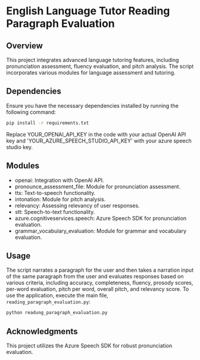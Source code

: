 # English Language Tutor Reading Paragraph Evaluation

## Overview

This project integrates advanced language tutoring features, including pronunciation assessment, fluency evaluation, and pitch analysis. The script incorporates various modules for language assessment and tutoring.

## Dependencies

Ensure you have the necessary dependencies installed by running the following command:

```bash
pip install -r requirements.txt
```
Replace YOUR_OPENAI_API_KEY in the code with your actual OpenAI API key and 'YOUR_AZURE_SPEECH_STUDIO_API_KEY' with your azure speech studio key.

## Modules
- openai: Integration with OpenAI API.
- pronounce_assessment_file: Module for pronunciation assessment.
- tts: Text-to-speech functionality.
- intonation: Module for pitch analysis.
- relevancy: Assessing relevancy of user responses.
- stt: Speech-to-text functionality.
- azure.cognitiveservices.speech: Azure Speech SDK for pronunciation evaluation.
- grammar_vocabulary_evaluation: Module for grammar and vocabulary evaluation.

## Usage
The script narrates a paragraph for the user and then takes a narration input of the same paragraph from the user and evaluates responses based on various criteria, including accuracy, completeness, fluency, prosody scores, per-word evaluation, pitch per word, overall pitch, and relevancy score.
To use the application, execute the main file, `reading_paragraph_evaluation.py`:
```python
python readung_paragraph_evaluation.py
```
## Acknowledgments
This project utilizes the Azure Speech SDK for robust pronunciation evaluation.

